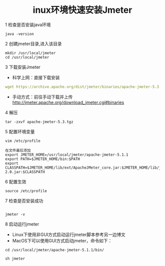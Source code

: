 # <center>inux环境快速安装Jmeter</center>  

1 检查是否安装java环境

```
java -version
```

2 创建jmeter目录,进入该目录

```vim
mkdir /usr/local/jmeter
cd /usr/local/jmeter
```

3 下载安装Jmeter  

* 科学上网：直接下载安装  
```yml
wget https://archive.apache.org/dist/jmeter/binaries/apache-jmeter-5.3.tgz
```

* 手动方式：前往手动下载并上传 http://jmeter.apache.org/download_jmeter.cgi#binaries  

4 解压

```
tar -zxvf apache-jmeter-5.3.tgz
```

5 配置环境变量

```vim
vim /etc/profile

在文件最后添加
export JMETER_HOME=/usr/local/jmeter/apache-jmeter-5.1.1
export PATH=$JMETER_HOME/bin:$PATH
export CLASSPATH=$JMETER_HOME/lib/ext/ApacheJMeter_core.jar:$JMETER_HOME/lib/jorphan.jar:$JMETER_HOME/lib/logkit-2.0.jar:$CLASSPATH
```

6 配置生效

```vim
source /etc/profile
```

7 检查是否安装成功

```

jmeter -v
```

8 启动运行jmeter   
* Linux下使用非GUI方式启动运行jmeter脚本参考另一边博文
* MacOS下可以使用GUI方式启动jmeter，命令如下：

```vim
cd /usr/local/jmeter/apache-jmeter-5.1.1/bin/

sh jmeter
```
